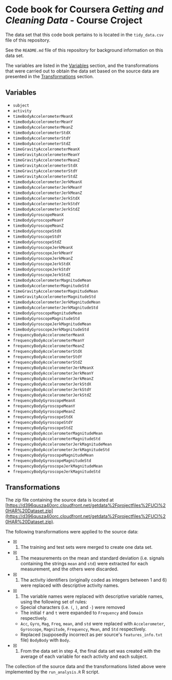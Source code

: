 # Code book for Coursera *Getting and Cleaning Data* - Course Croject

The data set that this code book pertains to is located in the `tidy_data.csv` file of this repository.

See the `README.md` file of this repository for background information on this data set.

The variables are listed in the [Variables](#variables) section, and the transformations that were carried out to obtain the data set based on the source data are presented in the [Transformations](#transformations) section.

## Variables <a name="variables"></a>

- `subject`
- `activity`
- `timeBodyAccelerometerMeanX`
- `timeBodyAccelerometerMeanY`
- `timeBodyAccelerometerMeanZ`
- `timeBodyAccelerometerStdX`
- `timeBodyAccelerometerStdY`
- `timeBodyAccelerometerStdZ`
- `timeGravityAccelerometerMeanX`
- `timeGravityAccelerometerMeanY`
- `timeGravityAccelerometerMeanZ`
- `timeGravityAccelerometerStdX`
- `timeGravityAccelerometerStdY`
- `timeGravityAccelerometerStdZ`
- `timeBodyAccelerometerJerkMeanX`
- `timeBodyAccelerometerJerkMeanY`
- `timeBodyAccelerometerJerkMeanZ`
- `timeBodyAccelerometerJerkStdX`
- `timeBodyAccelerometerJerkStdY`
- `timeBodyAccelerometerJerkStdZ`
- `timeBodyGyroscopeMeanX`
- `timeBodyGyroscopeMeanY`
- `timeBodyGyroscopeMeanZ`
- `timeBodyGyroscopeStdX`
- `timeBodyGyroscopeStdY`
- `timeBodyGyroscopeStdZ`
- `timeBodyGyroscopeJerkMeanX`
- `timeBodyGyroscopeJerkMeanY`
- `timeBodyGyroscopeJerkMeanZ`
- `timeBodyGyroscopeJerkStdX`
- `timeBodyGyroscopeJerkStdY`
- `timeBodyGyroscopeJerkStdZ`
- `timeBodyAccelerometerMagnitudeMean`
- `timeBodyAccelerometerMagnitudeStd`
- `timeGravityAccelerometerMagnitudeMean`
- `timeGravityAccelerometerMagnitudeStd`
- `timeBodyAccelerometerJerkMagnitudeMean`
- `timeBodyAccelerometerJerkMagnitudeStd`
- `timeBodyGyroscopeMagnitudeMean`
- `timeBodyGyroscopeMagnitudeStd`
- `timeBodyGyroscopeJerkMagnitudeMean`
- `timeBodyGyroscopeJerkMagnitudeStd`
- `frequencyBodyAccelerometerMeanX`
- `frequencyBodyAccelerometerMeanY`
- `frequencyBodyAccelerometerMeanZ`
- `frequencyBodyAccelerometerStdX`
- `frequencyBodyAccelerometerStdY`
- `frequencyBodyAccelerometerStdZ`
- `frequencyBodyAccelerometerJerkMeanX`
- `frequencyBodyAccelerometerJerkMeanY`
- `frequencyBodyAccelerometerJerkMeanZ`
- `frequencyBodyAccelerometerJerkStdX`
- `frequencyBodyAccelerometerJerkStdY`
- `frequencyBodyAccelerometerJerkStdZ`
- `frequencyBodyGyroscopeMeanX`
- `frequencyBodyGyroscopeMeanY`
- `frequencyBodyGyroscopeMeanZ`
- `frequencyBodyGyroscopeStdX`
- `frequencyBodyGyroscopeStdY`
- `frequencyBodyGyroscopeStdZ`
- `frequencyBodyAccelerometerMagnitudeMean`
- `frequencyBodyAccelerometerMagnitudeStd`
- `frequencyBodyAccelerometerJerkMagnitudeMean`
- `frequencyBodyAccelerometerJerkMagnitudeStd`
- `frequencyBodyGyroscopeMagnitudeMean`
- `frequencyBodyGyroscopeMagnitudeStd`
- `frequencyBodyGyroscopeJerkMagnitudeMean`
- `frequencyBodyGyroscopeJerkMagnitudeStd`

## Transformations <a name="transformations"></a>

The zip file containing the source data is located at [https://d396qusza40orc.cloudfront.net/getdata%2Fprojectfiles%2FUCI%20HAR%20Dataset.zip](https://d396qusza40orc.cloudfront.net/getdata%2Fprojectfiles%2FUCI%20HAR%20Dataset.zip).

The following transformations were applied to the source data:

- [x] 1. The training and test sets were merged to create one data set.
- [x] 1. The measurements on the mean and standard deviation (i.e. signals containing the strings `mean` and `std`) were extracted for each measurement, and the others were discarded.
- [x] 1. The activity identifiers (originally coded as integers between 1 and 6) were replaced with descriptive activity names.
- [x] 1. The variable names were replaced with descriptive variable names, using the following set of rules:
	- Special characters (i.e. `(`, `)`, and `-`) were removed
	- The initial `f` and `t` were expanded to `Frequency` and `Domain` respectively.
	- `Acc`, `Gyro`, `Mag`, `Freq`, `mean`, and `std` were replaced with `Accelerometer`, `Gyroscope`, `Magnitude`, `Frequency`, `Mean`, and `Std` respectively.
	- Replaced (supposedly incorrect as per source's `features_info.txt` file) `BodyBody` with `Body`.
- [x] 1. From the data set in step 4, the final data set was created with the average of each variable for each activity and each subject.

The collection of the source data and the transformations listed above were implemented by the `run_analysis.R` R script.
